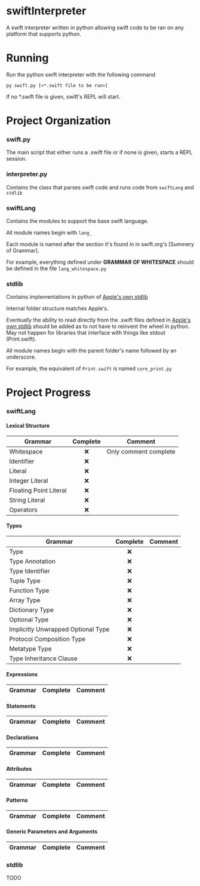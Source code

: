 # swiftInterpreter
A swift interpreter written in python allowing swift code to be ran on any platform that supports python.

# Running
Run the python swift interpreter with the following command
```
py swift.py [<*.swift file to be run>]
```
If no *.swift file is given, swift's REPL will start.

# Project Organization
### swift.py
The main script that either runs a .swift file or if none is given, starts a REPL session.

### interpreter.py
Contains the class that parses swift code and runs code from `swiftLang` and `stdlib`

### swiftLang
Contains the modules to support the base swift language.

All module names begin with `lang_` 

Each module is named after the section it's found in in swift.org's [Summery of Grammar].

For example, everything defined under **GRAMMAR OF WHITESPACE** should be defined in the file `lang_whitespace.py`

### stdlib
Contains implementations in python of [Apple's own stdlib]

Internal folder structure matches Apple's. 

Eventually the ability to read directly from the .swift files defined in [Apple's own stdlib] should be added as to not have to reinvent the wheel in python. May not happen for libraries that interface with things like stdout (Print.swift).

All module names begin with the parent folder's name followed by an underscore. 

For example, the equivalent of `Print.swift` is named `core_print.py`



[Summary of Grammar]: https://docs.swift.org/swift-book/ReferenceManual/zzSummaryOfTheGrammar.html
[Apple's own stdlib]: https://github.com/apple/swift/tree/master/stdlib

# Project Progress

### swiftLang

<!---   use :x: emoji as no and :heavy_check_mark: as yes --->
#### Lexical Structure
|               Grammar               |       Complete     | Comment
| ----------------------------------- |:------------------:| -------
| Whitespace                          | :x:                | Only comment complete
| Identifier                          | :x:                | 
| Literal                             | :x:                | 
| Integer Literal                     | :x:                | 
| Floating Point Literal              | :x:                | 
| String Literal                      | :x:                | 
| Operators                           | :x:                | 

#### Types
|               Grammar               |       Complete     | Comment
| ----------------------------------- |:------------------:| -------
| Type                                | :x:                | 
| Type Annotation                     | :x:                | 
| Type Identifier                     | :x:                | 
| Tuple Type                          | :x:                | 
| Function Type                       | :x:                | 
| Array Type                          | :x:                | 
| Dictionary Type                     | :x:                | 
| Optional Type                       | :x:                | 
| Implicitly Unwrapped Optional Type  | :x:                | 
| Protocol Composition Type           | :x:                | 
| Metatype Type                       | :x:                | 
| Type Inheritance Clause             | :x:                | 

#### Expressions
|               Grammar               |       Complete     | Comment
| ----------------------------------- |:------------------:| -------

#### Statements
|               Grammar               |       Complete     | Comment
| ----------------------------------- |:------------------:| -------

#### Declarations
|               Grammar               |       Complete     | Comment
| ----------------------------------- |:------------------:| -------

#### Attributes
|               Grammar               |       Complete     | Comment
| ----------------------------------- |:------------------:| -------

#### Patterns
|               Grammar               |       Complete     | Comment
| ----------------------------------- |:------------------:| -------

#### Generic Parameters and Arguments
|               Grammar               |       Complete     | Comment
| ----------------------------------- |:------------------:| -------


### stdlib
TODO
